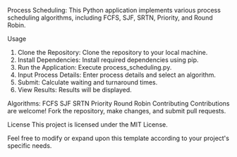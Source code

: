 Process Scheduling:
This Python application implements various process scheduling algorithms, including FCFS, SJF, SRTN, Priority, and Round Robin.

Usage
1) Clone the Repository: Clone the repository to your local machine.
2) Install Dependencies: Install required dependencies using pip.
3) Run the Application: Execute process_scheduling.py.
4) Input Process Details: Enter process details and select an algorithm.
5) Submit: Calculate waiting and turnaround times.
6) View Results: Results will be displayed.

Algorithms:
FCFS
SJF
SRTN
Priority
Round Robin
Contributing
Contributions are welcome! Fork the repository, make changes, and submit pull requests.

License
This project is licensed under the MIT License.

Feel free to modify or expand upon this template according to your project's specific needs.
